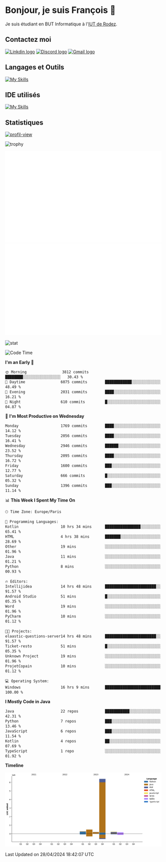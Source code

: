 # Bonjour, je suis François 👋

Je suis étudiant en BUT Informatique à l'[IUT de Rodez](https://iut-rodez.fr).

## Contactez moi

<p>
<a href="https://www.linkedin.com/in/fran%C3%A7ois-de-saint-palais-00985327a/" target="blank"><img src="https://img.shields.io/badge/LinkedIn-0077B5?style=for-the-badge&logo=linkedin&logoColor=white" alt="Linkdin logo"/></a>
<a href="https://discord.gg/francis389" target="blank"><img src="https://img.shields.io/badge/Discord-7289DA?style=for-the-badge&logo=discord&logoColor=white" alt="Discord logo" /></a>
<a href="mailto:francois-sp@gmx.fr" target="blank"><img src="https://img.shields.io/badge/Gmail-D14836?style=for-the-badge&logo=gmail&logoColor=white" alt="Gmail logo"/></a> 
</p>

## Langages et Outils

[![My Skills](https://skillicons.dev/icons?i=java,py,kotlin,spring,git,html,css,sass,vue,angular,react,bootstrap,js,jquery,ts,php,mysql,sqlite,grafana,linux,windows,figma,postman)](https://skillicons.dev)

## IDE utilisés

[![My Skills](https://skillicons.dev/icons?i=idea,phpstorm,pycharm,androidstudio,vscode,webstorm,eclipse)](https://skillicons.dev)

## Statistiques

[![profil-view](https://komarev.com/ghpvc/?username=francois389&label=Profile%20views&color=0e75b6&style=flat)](https://github.com/ryo-ma/github-profile-trophy)

![trophy](https://github-profile-trophy.vercel.app/?username=Francois389&theme=onedark&column=-1)

![top-lang](https://raw.githubusercontent.com/Francois389/github-stat/master/generated/languages.svg#gh-dark-mode-only)
![](https://raw.githubusercontent.com/Francois389/github-stat/master/generated/overview.svg#gh-dark-mode-only)

![stat](https://github-readme-stats.vercel.app/api?username=francois389&show_icons=true&locale=fr&theme=onedark)

<!--START_SECTION:waka-->
![Code Time](http://img.shields.io/badge/Code%20Time-182%20hrs%2018%20mins-blue)

**I'm an Early 🐤** 

```text
🌞 Morning                3812 commits        ████████░░░░░░░░░░░░░░░░░   30.43 % 
🌆 Daytime                6075 commits        ████████████░░░░░░░░░░░░░   48.49 % 
🌃 Evening                2031 commits        ████░░░░░░░░░░░░░░░░░░░░░   16.21 % 
🌙 Night                  610 commits         █░░░░░░░░░░░░░░░░░░░░░░░░   04.87 % 
```
📅 **I'm Most Productive on Wednesday** 

```text
Monday                   1769 commits        ████░░░░░░░░░░░░░░░░░░░░░   14.12 % 
Tuesday                  2056 commits        ████░░░░░░░░░░░░░░░░░░░░░   16.41 % 
Wednesday                2946 commits        ██████░░░░░░░░░░░░░░░░░░░   23.52 % 
Thursday                 2095 commits        ████░░░░░░░░░░░░░░░░░░░░░   16.72 % 
Friday                   1600 commits        ███░░░░░░░░░░░░░░░░░░░░░░   12.77 % 
Saturday                 666 commits         █░░░░░░░░░░░░░░░░░░░░░░░░   05.32 % 
Sunday                   1396 commits        ███░░░░░░░░░░░░░░░░░░░░░░   11.14 % 
```


📊 **This Week I Spent My Time On** 

```text
🕑︎ Time Zone: Europe/Paris

💬 Programming Languages: 
Kotlin                   10 hrs 34 mins      ████████████████░░░░░░░░░   65.41 % 
HTML                     4 hrs 38 mins       ███████░░░░░░░░░░░░░░░░░░   28.69 % 
Other                    19 mins             ░░░░░░░░░░░░░░░░░░░░░░░░░   01.96 % 
Java                     11 mins             ░░░░░░░░░░░░░░░░░░░░░░░░░   01.21 % 
Python                   8 mins              ░░░░░░░░░░░░░░░░░░░░░░░░░   00.93 % 

🔥 Editors: 
Intellijidea             14 hrs 48 mins      ███████████████████████░░   91.57 % 
Android Studio           51 mins             █░░░░░░░░░░░░░░░░░░░░░░░░   05.35 % 
Word                     19 mins             ░░░░░░░░░░░░░░░░░░░░░░░░░   01.96 % 
PyCharm                  10 mins             ░░░░░░░░░░░░░░░░░░░░░░░░░   01.12 % 

🐱‍💻 Projects: 
elaastic-questions-server14 hrs 48 mins      ███████████████████████░░   91.57 % 
Ticket-resto             51 mins             █░░░░░░░░░░░░░░░░░░░░░░░░   05.35 % 
Unknown Project          19 mins             ░░░░░░░░░░░░░░░░░░░░░░░░░   01.96 % 
ProjetCopain             10 mins             ░░░░░░░░░░░░░░░░░░░░░░░░░   01.12 % 

💻 Operating System: 
Windows                  16 hrs 9 mins       █████████████████████████   100.00 % 
```

**I Mostly Code in Java** 

```text
Java                     22 repos            ███████████░░░░░░░░░░░░░░   42.31 % 
Python                   7 repos             ███░░░░░░░░░░░░░░░░░░░░░░   13.46 % 
JavaScript               6 repos             ███░░░░░░░░░░░░░░░░░░░░░░   11.54 % 
Kotlin                   4 repos             ██░░░░░░░░░░░░░░░░░░░░░░░   07.69 % 
TypeScript               1 repo              ░░░░░░░░░░░░░░░░░░░░░░░░░   01.92 % 
```



**Timeline**

![Lines of Code chart](https://raw.githubusercontent.com/Francois389/Francois389/main/assets/bar_graph.png)


 Last Updated on 28/04/2024 18:42:07 UTC
<!--END_SECTION:waka-->
